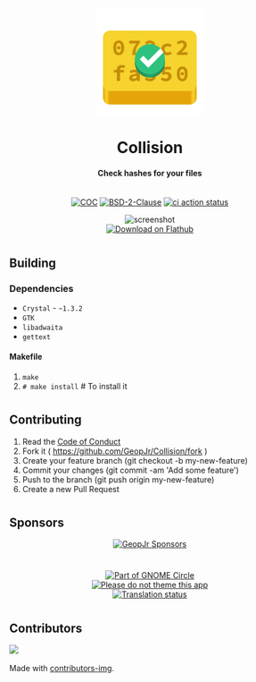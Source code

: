 <p align="center">
  <img alt="branding" width="192" src="./data/icons/dev.geopjr.Collision.svg">
</p>
<h1 align="center">Collision</h1>
<h4 align="center">Check hashes for your files</h4>
<p align="center">
  <br />
    <a href="https://github.com/GeopJr/Collision/blob/main/CODE_OF_CONDUCT.md"><img src="https://img.shields.io/badge/Contributor%20Covenant-v2.1-3584e4.svg?style=for-the-badge&labelColor=f6d32e" alt="COC" /></a>
    <a href="https://github.com/GeopJr/Collision/blob/main/LICENSE"><img src="https://img.shields.io/badge/LICENSE-BSD--2--Clause-000000.svg?style=for-the-badge&labelColor=f6d32e" alt="BSD-2-Clause" /></a>
    <a href="https://github.com/GeopJr/Collision/actions"><img src="https://img.shields.io/github/workflow/status/geopjr/Collision/Specs%20&%20Lint/main?labelColor=f6d32e&style=for-the-badge" alt="ci action status" /></a>
</p>

<p align="center">
    <img alt="screenshot" width="640" src="https://i.imgur.com/n7gE5OJ.png"><br />
    <a href='https://flathub.org/apps/details/dev.geopjr.Collision'>
      <img width='192' alt='Download on Flathub' src='https://flathub.org/assets/badges/flathub-badge-i-en.png'/>
    </a>
</p>

#

## Building

### Dependencies

- `Crystal` - `~1.3.2`
- `GTK`
- `libadwaita`
- `gettext`

#### Makefile

1. `make`
2. `# make install` # To install it

#

## Contributing

1. Read the [Code of Conduct](https://github.com/GeopJr/Collision/blob/main/CODE_OF_CONDUCT.md)
2. Fork it ( https://github.com/GeopJr/Collision/fork )
3. Create your feature branch (git checkout -b my-new-feature)
4. Commit your changes (git commit -am 'Add some feature')
5. Push to the branch (git push origin my-new-feature)
6. Create a new Pull Request

#

## Sponsors

<div align="center">

[![GeopJr Sponsors](https://cdn.jsdelivr.net/gh/GeopJr/GeopJr@main/sponsors.svg)](https://github.com/sponsors/GeopJr)

</div>

#

<p align="center">
  <a href='https://circle.gnome.org/'>
    <img width='240' alt='Part of GNOME Circle' src='https://i.imgur.com/vyIKlW3.png'/>
  </a><br />
  <a href='https://stopthemingmy.app'>
    <img width='240' alt='Please do not theme this app' src='https://stopthemingmy.app/badge.svg'/>
  </a><br />
  <a href="https://hosted.weblate.org/engage/collision/">
    <img width='240' src="https://hosted.weblate.org/widgets/collision/-/collision/287x66-white.png" alt="Translation status" />
  </a><br />
  </a>
</p>

#

## Contributors

<a href="https://github.com/GeopJr/Collision/graphs/contributors">
  <img src="https://contrib.rocks/image?repo=GeopJr/Collision" />
</a>

Made with [contributors-img](https://contrib.rocks).